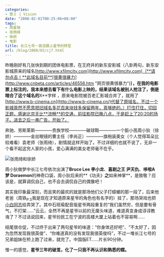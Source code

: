 ```yaml
---
categories:
- 景彡 | Vision
date: "2008-02-01T00:25:06+08:00"
tags:
- 周星驰
- 张雨绮
- 徐娇
- 电影
title: 长江七号－我没跟上星爷的转型
url: /blog/2008/02/cj7.html
---
```

昨晚刚好有几张快到期的团体电影票，在王府井的新东安影城（八卦两句，新东安影城原来的域名[http://www.xfilmcity.com](http://www.xfilmcity.com)｛**请勿点击！**此域名目前**[很黄很暴力](http://www.cnbeta.com/articles/46556.htm "网页很黄很暴力")**｝，在我的电影票上标注的，我本来想去看下有什么电影上映的，结果该域名被别人抢注了，倒是暗合了这个域名的**X**字样  ，原来电影院被百老汇影城合并了，就用了[http://www.b-cinema.cn](http://www.b-cinema.cn/)代替了原域名，不过一个影城竟然不愿意把旧域名多花百来块钱多保留两年，真够绝的。）打住打住，切回正题，感谢北京无比**流畅**的交通，前往影院已晚八点，于是赶上了20:20的场子。进去之后一串广告，开始了。

奔驰、劳斯莱斯————贵族学校————破球鞋————一个脏小孩周小狄（徐娇）————金丝眼镜的曹主任（李尚正）————旗袍装美女（个人觉得耳朵比较难看）袁老师（张雨绮），剧情就这样开始了。不过详细的也就不说了，无非一个看不起这穷人家的小孩，爱心满满的美女老师毫不在乎。

![张雨绮和徐娇](/images/posts/zhangyuqi.jpg "张雨绮和徐娇")

周小狄做梦中长江七号依次出演了**Bruce Lee 李小龙**、**喜剧之王 尹天仇**、**哆啦A梦 Doraemon**的神奇口袋，周小狄后来的**《功夫》**之**如来神掌**，是致敬？应该是，就算调侃自己，也不会去调侃自己的偶像吧！

其实我印象最深刻，而且笑的最欢的就是那场他们父子打蟑螂的那一段了，后来他老爸（周铁<sub>P.S</sub>我是现在才知道原来星爷的角色也有名字的）挂了，那场哭戏也把[小白同志][1]给弄哭了。其中石班瑜配音版星爷两段重复的“我们虽然穷，但是要有骨气，不打架……”云云，全然不再是星爷以前的无厘头味道，难道真变身成谆谆教诲了？不过话说回来，星爷扮民工在宁波的高楼大厦上站着也不容易啊……

结尾很仓促，不过终于出来了两句星爷的味道：“你身体还好吧”、“不太好了，因为忽然发现我很英俊”、“你难道真的没有发现我很英俊吗”，不过一堆长江七号的兄弟姐妹在桥上跑了过来，就完了。中国版ET……片长90分钟。

惟一的感觉，**星爷三年的破茧，化了一只我不再认识和熟悉的蝶。**

 [1]: http://baipig.blogspot.com/